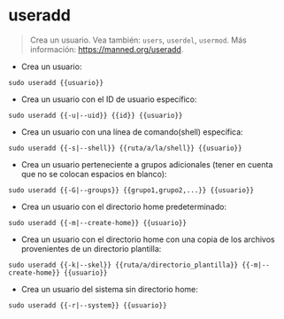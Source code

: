 # useradd

> Crea un usuario.
> Vea también: `users`, `userdel`, `usermod`.
> Más información: <https://manned.org/useradd>.

- Crea un usuario:

`sudo useradd {{usuario}}`

- Crea un usuario con el ID de usuario específico:

`sudo useradd {{-u|--uid}} {{id}} {{usuario}}`

- Crea un usuario con una línea de comando(shell) específica:

`sudo useradd {{-s|--shell}} {{ruta/a/la/shell}} {{usuario}}`

- Crea un usuario perteneciente a grupos adicionales (tener en cuenta que no se colocan espacios en blanco):

`sudo useradd {{-G|--groups}} {{grupo1,grupo2,...}} {{usuario}}`

- Crea un usuario con el directorio home predeterminado:

`sudo useradd {{-m|--create-home}} {{usuario}}`

- Crea un usuario con el directorio home con una copia de los archivos provenientes de un directorio plantilla:

`sudo useradd {{-k|--skel}} {{ruta/a/directorio_plantilla}} {{-m|--create-home}} {{usuario}}`

- Crea un usuario del sistema sin directorio home:

`sudo useradd {{-r|--system}} {{usuario}}`
